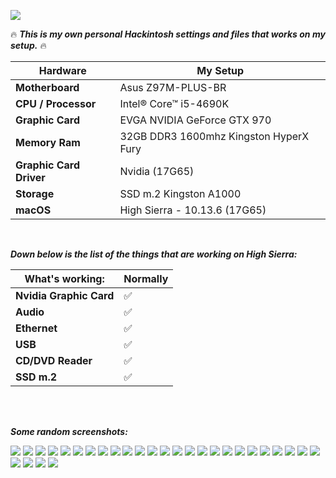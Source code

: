 ![](https://i.imgur.com/GGkK8UG.png)

:fire: ***This is my own personal Hackintosh settings and files that works on my setup.*** :fire:

|Hardware|My Setup|
|---|---|
|**Motherboard**|Asus Z97M-PLUS-BR|
|**CPU / Processor**|Intel® Core™ i5-4690K|
|**Graphic Card**|EVGA NVIDIA GeForce GTX 970|
|**Memory Ram**|32GB DDR3 1600mhz Kingston HyperX Fury|
|**Graphic Card Driver**|Nvidia (17G65)|
|**Storage**|SSD m.2 Kingston A1000|
|**macOS**|High Sierra - 10.13.6 (17G65)|

<br />

***Down below is the list of the things that are working on High Sierra:*** <br />

|What's working:|Normally|
|---|---|
|**Nvidia Graphic Card**|:white_check_mark:|
|**Audio**|:white_check_mark:|
|**Ethernet**|:white_check_mark:|
|**USB**|:white_check_mark:|
|**CD/DVD Reader**|:white_check_mark:|
|**SSD m.2**|:white_check_mark:|

<br />
<br />

***Some random screenshots:*** <br />

![](https://i.imgur.com/qwA3KBA.png)
![](https://i.imgur.com/onrO6KV.png)
![](https://i.imgur.com/7zudt2B.png)
![](https://i.imgur.com/mW0vX5v.png)
![](https://i.imgur.com/j0GNHHF.png)
![](https://i.imgur.com/DkjUcVe.png)
![](https://i.imgur.com/uO9MN8b.png)
![](https://i.imgur.com/o0IjFEQ.png)
![](https://i.imgur.com/ehayokh.png)
![](https://i.imgur.com/oYUsw7I.png)
![](https://i.imgur.com/CfDdFSF.png)
![](https://i.imgur.com/46Y3EGt.png)
![](https://i.imgur.com/nbri9Ad.png)
![](https://i.imgur.com/xjfQXME.png)
![](https://i.imgur.com/gt1Ng6j.png)
![](https://i.imgur.com/oWxMJXx.png)
![](https://i.imgur.com/nnhX9fR.png)
![](https://i.imgur.com/VQPKjAf.png)
![](https://i.imgur.com/KJnr7CC.png)
![](https://i.imgur.com/vfCSVLq.png)
![](https://i.imgur.com/2jUfm46.png)
![](https://i.imgur.com/S14Vb1Q.png)
![](https://i.imgur.com/k7j4Sdi.png)
![](https://i.imgur.com/E5AZDfG.png)
![](https://i.imgur.com/w7SK7sz.png)
![](https://i.imgur.com/FE7EvwV.png)
![](https://i.imgur.com/kL4MTEy.png)
![](https://i.imgur.com/Mwj6SBH.png)
![](https://i.imgur.com/t3Ki6Ew.png)


